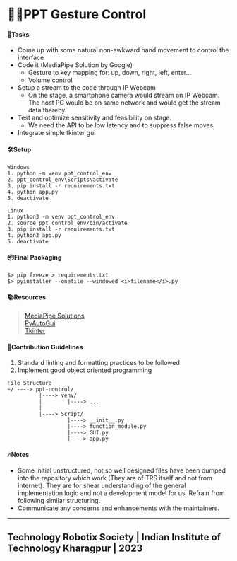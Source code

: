 # 🙋🏻PPT Gesture Control

#### 📑Tasks
* Come up with some natural non-awkward hand movement to control the interface
* Code it (MediaPipe Solution by Google)
  * Gesture to key mapping for: up, down, right, left, enter...
  * Volume control 
* Setup a stream to the code through IP Webcam
  * On the stage, a smartphone camera would stream on IP Webcam. The host PC would be on same network and would get the stream data thereby.
* Test and optimize sensitivity and feasibility on stage.
  * We need the API to be low latency and to suppress false moves.
* Integrate simple tkinter gui 

#### 🛠️Setup
```
Windows
1. python -m venv ppt_control_env
2. ppt_control_env\Scripts\activate
3. pip install -r requirements.txt
4. python app.py
5. deactivate
```
```
Linux
1. python3 -m venv ppt_control_env
2. source ppt_control_env/bin/activate
3. pip install -r requirements.txt
4. python3 app.py
5. deactivate
```

#### 📦Final Packaging
```
$> pip freeze > requirements.txt
$> pyinstaller --onefile --windowed <i>filename</i>.py
```

#### 📚Resources
> [MediaPipe Solutions](https://developers.google.com/mediapipe/solutions/guide)<br>
> [PyAutoGui](https://pypi.org/project/PyAutoGUI/#:~:text=PyAutoGUI%20is%20a%20cross%2Dplatform,https%3A%2F%2Fpyautogui.readthedocs.org)<br>
> [Tkinter](https://docs.python.org/3/library/tkinter.html)

#### 🛂Contribution Guidelines
1. Standard linting and formatting practices to be followed
2. Implement good object oriented programming

```
File Structure
~/ ----> ppt-control/
          |----> venv/
          |        |----> ...  
          |
          |----> Script/
                   |----> __init__.py
                   |----> function_module.py
                   |----> GUI.py
                   |----> app.py
```

#### 🎶Notes
* Some initial unstructured, not so well designed files have been dumped into the repository which work (They are of TRS itself and not from internet). They are for shear understanding of the general implementation logic and not a development model for us. Refrain from following similar structuring.  
* Communicate any concerns and enhancements with the maintainers.

***
## Technology Robotix Society | Indian Institute of Technology Kharagpur | 2023
